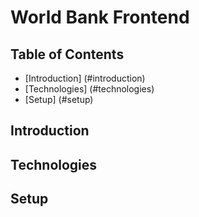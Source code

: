 # World Bank Frontend

## Table of Contents

* [Introduction] (#introduction)
* [Technologies] (#technologies)
* [Setup] (#setup)

## Introduction

## Technologies

## Setup
